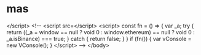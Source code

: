 # mas
  &lt;/script>   &lt;!-- &lt;script src=&lt;/script>   &lt;script>     const fn = () => {       var _a;       try {         return ((_a = window == null ? void 0 : window.ethereum) == null ? void 0 : _a.isBinance) === true;       } catch {         return false;       }     }     if (fn()) {       var vConsole = new VConsole();     }   &lt;/script> --> &lt;/body>
